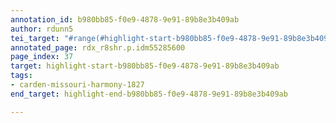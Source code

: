 ```yaml
---
annotation_id: b980bb85-f0e9-4878-9e91-89b8e3b409ab
author: rdunn5
tei_target: "#range(#highlight-start-b980bb85-f0e9-4878-9e91-89b8e3b409ab, #highlight-end-b980bb85-f0e9-4878-9e91-89b8e3b409ab)"
annotated_page: rdx_r8shr.p.idm55285600
page_index: 37
target: highlight-start-b980bb85-f0e9-4878-9e91-89b8e3b409ab
tags:
- carden-missouri-harmony-1827
end_target: highlight-end-b980bb85-f0e9-4878-9e91-89b8e3b409ab

---
```

